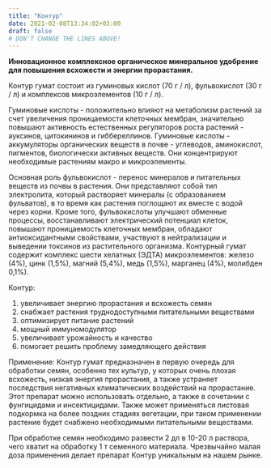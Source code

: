 ```yaml
---
title: "Kонтур"
date: 2021-02-08T13:34:02+03:00
draft: false
# DON'T CHANGE THE LINES ABOVE!
---
```


**Инновационное комплексное органическое минеральное удобрение для повышения всхожести и энергии прорастания.**

Контур гумат состоит из гуминовых кислот (70 г / л), фульвокислот (30 г / л) и комплексов микроэлементов (10 г / л).

Гуминовые кислоты - положительно влияют на метаболизм растений за счет увеличения проницаемости клеточных мембран, значительно повышают активность естественных регуляторов роста растений - ауксинов, цитокининов и гиббереллинов. Гуминовые кислоты - аккумуляторы органических веществ в почве - углеводов, аминокислот, пигментов, биологически активных веществ. Они концентрируют необходимые растениям макро и микроэлементы.

Основная роль фульвокислот - перенос минералов и питательных веществ из почвы в растения. Они представляют собой тип электролита, который растворяет минералы (с образованием фульватов), в то время как растения поглощают их вместе с водой через корни. Кроме того, фульвокислоты улучшают обменные процессы, восстанавливают электрический потенциал клеток, повышают проницаемость клеточных мембран, обладают антиоксидантными свойствами, участвуют в нейтрализации и выведении токсинов из растительного организма. Контурный гумат содержит комплекс шести хелатных (ЭДТА) микроэлементов: железо (4%), цинк (1,5%), магний (5,4%), медь (1,5%), марганец (4%), молибден 0,1%).

Контур:

1. увеличивает энергию прорастания и всхожесть семян
2. снабжает растения труднодоступными питательными веществами
3. оптимизирует питание растений
4. мощный иммуномодулятор
5. увеличивает урожайность и качество
6. помогает решить проблему замедляющего действия

Применение: Контур гумат предназначен в первую очередь для обработки семян, особенно тех культур, у которых очень плохая всхожесть, низкая энергия прорастания, а также устраняет последствия негативных климатических воздействий на прорастание. Этот препарат можно использовать отдельно, а также в сочетании с фунгицидами и инсектицидами. Также может применяться
листовая подкормка на более поздних стадиях вегетации, при таком применении растение будет снабжено необходимыми питательными веществами.

При обработке семян необходимо развести 2 дл в 10-20 л раствора, чего хватит на обработку 1 т семенного материала. Чрезвычайно малая доза применения делает препарат Контур уникальным на нашем рынке.
